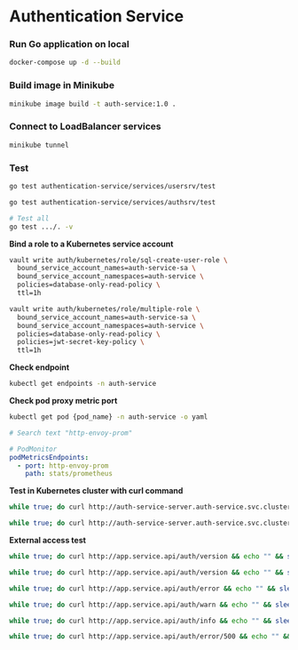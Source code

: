 # Authentication Service

### Run Go application on local
``` bash
docker-compose up -d --build
```

### Build image in Minikube
``` bash
minikube image build -t auth-service:1.0 .
```

### Connect to LoadBalancer services
``` bash
minikube tunnel
```

### Test
``` bash
go test authentication-service/services/usersrv/test

go test authentication-service/services/authsrv/test

# Test all
go test .../. -v
```

**Bind a role to a Kubernetes service account**
``` bash
vault write auth/kubernetes/role/sql-create-user-role \
  bound_service_account_names=auth-service-sa \
  bound_service_account_namespaces=auth-service \
  policies=database-only-read-policy \
  ttl=1h

vault write auth/kubernetes/role/multiple-role \
  bound_service_account_names=auth-service-sa \
  bound_service_account_namespaces=auth-service \
  policies=database-only-read-policy \
  policies=jwt-secret-key-policy \
  ttl=1h
```

**Check endpoint**
``` bash
kubectl get endpoints -n auth-service
```

**Check pod proxy metric port**
``` bash
kubectl get pod {pod_name} -n auth-service -o yaml

# Search text "http-envoy-prom"
```

``` yaml
# PodMonitor
podMetricsEndpoints:
  - port: http-envoy-prom
    path: stats/prometheus
```

**Test in Kubernetes cluster with curl command**
``` bash
while true; do curl http://auth-service-server.auth-service.svc.cluster.local:3000/version && echo "" && sleep 1; done

while true; do curl http://auth-service-server.auth-service.svc.cluster.local:3000/error/500 && echo "" && sleep 1; done
```

**External access test**
``` bash
while true; do curl http://app.service.api/auth/version && echo "" && sleep 0.5; done

while true; do curl http://app.service.api/auth/version && echo "" && sleep 1; done

while true; do curl http://app.service.api/auth/error && echo "" && sleep 1; done

while true; do curl http://app.service.api/auth/warn && echo "" && sleep 1; done

while true; do curl http://app.service.api/auth/info && echo "" && sleep 1; done

while true; do curl http://app.service.api/auth/error/500 && echo "" && sleep 1; done
```